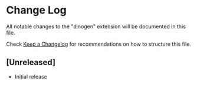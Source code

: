# Change Log

All notable changes to the "dinogen" extension will be documented in this file.

Check [Keep a Changelog](http://keepachangelog.com/) for recommendations on how to structure this file.

## [Unreleased]

- Initial release